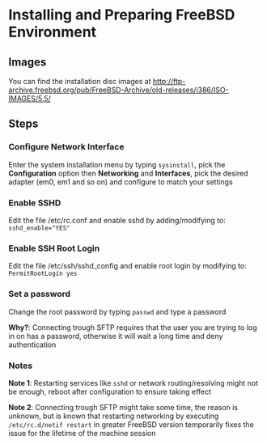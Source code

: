 # Installing and Preparing FreeBSD Environment

## Images
You can find the installation disc images at
http://ftp-archive.freebsd.org/pub/FreeBSD-Archive/old-releases/i386/ISO-IMAGES/5.5/


## Steps


### Configure Network Interface
Enter the system installation menu by typing `sysinstall`,
pick the **Configuration** option then **Networking** and **Interfaces**,
pick the desired adapter (em0, em1 and so on) and configure to match your settings


### Enable SSHD
Edit the file /etc/rc.conf and enable sshd by adding/modifying to:
`sshd_enable="YES"`


### Enable SSH Root Login
Edit the file /etc/ssh/sshd_config and enable root login by modifying to:
`PermitRootLogin yes`


### Set a password
Change the root password by typing `passwd` and type a password

**Why?**: Connecting trough SFTP requires that the user you are trying to log in on
has a password, otherwise it will wait a long time and deny authentication

### Notes
**Note 1**: Restarting services like `sshd` or network routing/resolving might
not be enough, reboot after configuration to ensure taking effect

**Note 2**: Connecting trough SFTP might take some time, the reason
is unknown, but is known that restarting networking by executing
`/etc/rc.d/netif restart` in greater FreeBSD version temporarily fixes
the issue for the lifetime of the machine session


